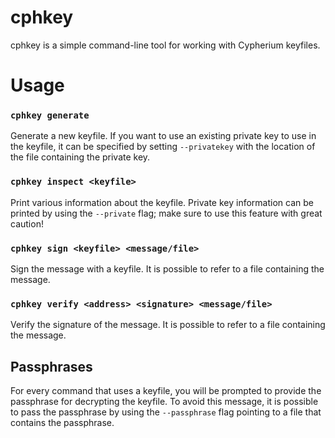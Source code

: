 cphkey
======

cphkey is a simple command-line tool for working with Cypherium keyfiles.


# Usage

### `cphkey generate`

Generate a new keyfile.
If you want to use an existing private key to use in the keyfile, it can be 
specified by setting `--privatekey` with the location of the file containing the 
private key.


### `cphkey inspect <keyfile>`

Print various information about the keyfile.
Private key information can be printed by using the `--private` flag;
make sure to use this feature with great caution!


### `cphkey sign <keyfile> <message/file>`

Sign the message with a keyfile.
It is possible to refer to a file containing the message.


### `cphkey verify <address> <signature> <message/file>`

Verify the signature of the message.
It is possible to refer to a file containing the message.


## Passphrases

For every command that uses a keyfile, you will be prompted to provide the 
passphrase for decrypting the keyfile.  To avoid this message, it is possible
to pass the passphrase by using the `--passphrase` flag pointing to a file that
contains the passphrase.
